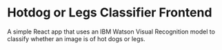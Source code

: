 # Hotdog or Legs Classifier Frontend

A simple React app that uses an IBM Watson Visual Recognition model to classify
whether an image is of hot dogs or legs.
